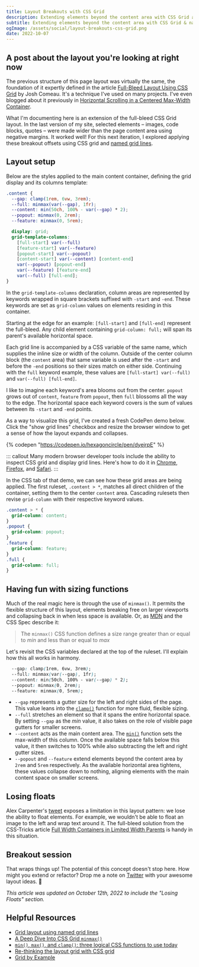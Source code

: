 ```yaml
---
title: Layout Breakouts with CSS Grid
description: Extending elements beyond the content area with CSS Grid and named grid lines
subtitle: Extending elements beyond the content area with CSS Grid & named grid lines
ogImage: /assets/social/layout-breakouts-css-grid.png
date: 2022-10-07
---
```


## A post about the layout you're looking at right now

The previous structure of this page layout was virtually the same, the foundation of it expertly defined in the article [Full-Bleed Layout Using CSS Grid](https://www.joshwcomeau.com/css/full-bleed/) by Josh Comeau. It's a technique I've used on many projects. I've even blogged about it previously in [Horizontal Scrolling in a Centered Max-Width Container](/blog/x-scrolling-centered-max-width-container/).

What I'm documenting here is an extension of the full-bleed CSS Grid layout. In the last version of my site, selected elements  – images, code blocks, quotes – were made wider than the page content area using negative margins. It worked well! For this next iteration, I explored applying these breakout offsets using CSS grid and [named grid lines](https://developer.mozilla.org/en-US/docs/Web/CSS/CSS_Grid_Layout/Layout_using_Named_Grid_Lines).

## Layout setup

Below are the styles applied to the main content container, defining the grid display and its columns template:

```css
.content {
  --gap: clamp(1rem, 6vw, 3rem);
  --full: minmax(var(--gap), 1fr);
  --content: min(50ch, 100% - var(--gap) * 2);
  --popout: minmax(0, 2rem);
  --feature: minmax(0, 5rem);

  display: grid;
  grid-template-columns:
    [full-start] var(--full)
    [feature-start] var(--feature)
    [popout-start] var(--popout)
    [content-start] var(--content) [content-end]
    var(--popout) [popout-end]
    var(--feature) [feature-end]
    var(--full) [full-end];
}
```

In the `grid-template-columns` declaration, column areas are represented by keywords wrapped in square brackets suffixed with `-start` and `-end`. These keywords are set as `grid-column` values on elements residing in this container.

Starting at the edge for an example: `[full-start]` and `[full-end]` represent the full-bleed. Any child element containing `grid-column: full;` will span its parent's available horizontal space.

Each grid line is accompanied by a CSS variable of the same name, which supplies the inline size or width of the column. Outside of the center column block (the `content` area) that same variable is used after the `-start` and before the `-end` positions so their sizes match on either side. Continuing with the `full` keyword example, these values are `[full-start] var(--full)` and `var(--full) [full-end]`.

I like to imagine each keyword's area blooms out from the center. `popout` grows out of `content`, `feature` from `popout`, then `full` blossoms all the way to the edge. The horizontal space each keyword covers is the sum of values between its `-start` and `-end` points.

As a way to visualize this grid, I've created a fresh CodePen demo below. Click the "show grid lines" checkbox and resize the browser window to get a sense of how the layout expands and collapses.

{% codepen "https://codepen.io/hexagoncircle/pen/dyejrpE" %}

::: callout
Many modern browser developer tools include the ability to inspect CSS grid and display grid lines. Here's how to do it in [Chrome](https://developer.chrome.com/docs/devtools/css/grid/), [Firefox](https://firefox-source-docs.mozilla.org/devtools-user/page_inspector/how_to/examine_grid_layouts/index.html), and [Safari](https://webkit.org/blog/11588/introducing-css-grid-inspector/).
:::

In the CSS tab of that demo, we can see how these grid areas are being applied. The first ruleset, `.content > *`, matches all direct children of the container, setting them to the center `content` area. Cascading rulesets then revise `grid-column` with their respective keyword values.

```css
.content > * {
  grid-column: content;
}
.popout {
  grid-column: popout;
}
.feature {
  grid-column: feature;
}
.full {
  grid-column: full;
}
```

## Having fun with sizing functions

Much of the real magic here is through the use of `minmax()`. It permits the flexible structure of this layout, elements breaking free on larger viewports and collapsing back in when less space is available. Or, as [MDN](https://developer.mozilla.org/en-US/docs/Web/CSS/minmax) and the CSS Spec describe it:

> The `minmax()` CSS function defines a size range greater than or equal to _min_ and less than or equal to _max_

Let's revisit the CSS variables declared at the top of the ruleset. I'll explain how this all works in harmony.

```css
  --gap: clamp(1rem, 6vw, 3rem);
  --full: minmax(var(--gap), 1fr);
  --content: min(50ch, 100% - var(--gap) * 2);
  --popout: minmax(0, 2rem);
  --feature: minmax(0, 5rem);
```

* `--gap` represents a gutter size for the left and right sides of the page. This value leans into the [`clamp()`](https://developer.mozilla.org/en-US/docs/Web/CSS/clamp) function for more fluid, flexible sizing.
* `--full` stretches an element so that it spans the entire horizontal space. By setting `--gap` as the _min_ value, it also takes on the role of visible page gutters for smaller screens.
* `--content` acts as the main content area. The [`min()`](https://developer.mozilla.org/en-US/docs/Web/CSS/min) function sets the max-width of this column. Once the available space falls below this value, it then switches to 100% while also subtracting the left and right gutter sizes.
* `--popout` and `--feature` extend elements beyond the content area by `2rem` and `5rem` respectively. As the available horizontal area tightens, these values collapse down to nothing, aligning elements with the main content space on smaller screens.

## Losing floats

Alex Carpenter's [tweet](https://twitter.com/hybrid_alex/status/1580173843267989506) exposes a limitation in this layout pattern: we lose the ability to float elements. For example, we wouldn't be able to float an image to the left and wrap text around it. The full-bleed solution from the CSS-Tricks article [Full Width Containers in Limited Width Parents](https://css-tricks.com/full-width-containers-limited-width-parents/#aa-no-calc-needed) is handy in this situation.

## Breakout session

That wraps things up! The potential of this concept doesn't stop here. How might you extend or refactor? Drop me a note on [Twitter](https://twitter.com/hexagoncircle) with your awesome layout ideas. 🙌

_This article was updated on October 12th, 2022 to include the "Losing Floats" section._

## Helpful Resources

* [Grid layout using named grid lines](https://developer.mozilla.org/en-US/docs/Web/CSS/CSS_Grid_Layout/Layout_using_Named_Grid_Lines)
* [A Deep Dive Into CSS Grid `minmax()`](https://ishadeed.com/article/css-grid-minmax/)
* [`min()`, `max()`, and `clamp()`: three logical CSS functions to use today](https://web.dev/min-max-clamp/)
* [Re-thinking the layout grid with CSS grid](https://florian.geierstanger.org/blog/css-layout-grid)
* [Grid by Example](https://gridbyexample.com/)